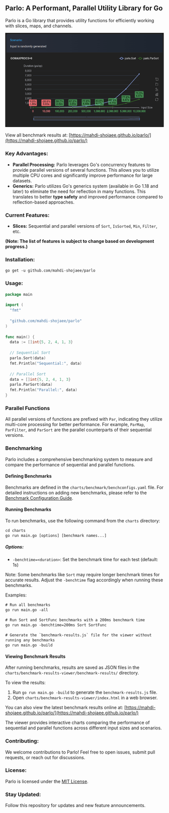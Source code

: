 ## Parlo: A Performant, Parallel Utility Library for Go

Parlo is a Go library that provides utility functions for efficiently working with slices, maps, and channels.

![ParSort Benchmark](charts/assets/parlo.ParSort.png)

View all benchmark results at: [https://mahdi-shojaee.github.io/parlo/](https://mahdi-shojaee.github.io/parlo/)

### Key Advantages:

* **Parallel Processing:** Parlo leverages Go's concurrency features to provide parallel versions of several functions. This allows you to utilize multiple CPU cores and significantly improve performance for large datasets.
* **Generics:** Parlo utilizes Go's generics system (available in Go 1.18 and later) to eliminate the need for reflection in many functions. This translates to better **type safety** and improved performance compared to reflection-based approaches.

### Current Features:

* **Slices:** Sequential and parallel versions of `Sort`, `IsSorted`, `Min`, `Filter`, etc.

**(Note: The list of features is subject to change based on development progress.)**

### Installation:

```
go get -u github.com/mahdi-shojaee/parlo
```

### Usage:

```Go
package main

import (
  "fmt"

  "github.com/mahdi-shojaee/parlo"
)

func main() {
  data := []int{5, 2, 4, 1, 3}

  // Sequential Sort
  parlo.Sort(data)
  fmt.Println("Sequential:", data)

  // Parallel Sort
  data = []int{5, 2, 4, 1, 3}
  parlo.ParSort(data)
  fmt.Println("Parallel:", data)
}
```

### Parallel Functions

All parallel versions of functions are prefixed with `Par`, indicating they utilize multi-core processing for better performance. For example, `ParMap`, `ParFilter`, and `ParSort` are the parallel counterparts of their sequential versions.

### Benchmarking

Parlo includes a comprehensive benchmarking system to measure and compare the performance of sequential and parallel functions.

#### Defining Benchmarks

Benchmarks are defined in the `charts/benchmark/benchconfigs.yaml` file. For detailed instructions on adding new benchmarks, please refer to the [Benchmark Configuration Guide](charts/benchmark/benchmark_configuration_guide.md).

#### Running Benchmarks

To run benchmarks, use the following command from the `charts` directory:

```
cd charts
go run main.go [options] [benchmark names...]
```

##### Options:
- `-benchtime=<duration>`: Set the benchmark time for each test (default: 1s)

Note: Some benchmarks like `Sort` may require longer benchmark times for accurate results. Adjust the `-benchtime` flag accordingly when running these benchmarks.

Examples:
```
# Run all benchmarks
go run main.go -all

# Run Sort and SortFunc benchmarks with a 200ms benchmark time
go run main.go -benchtime=200ms Sort SortFunc

# Generate the `benchmark-results.js` file for the viewer without running any benchmarks
go run main.go -build
```

#### Viewing Benchmark Results

After running benchmarks, results are saved as JSON files in the `charts/benchmark-results-viewer/benchmark-results/` directory.

To view the results:

1. Run `go run main.go -build` to generate the `benchmark-results.js` file.
2. Open `charts/benchmark-results-viewer/index.html` in a web browser.

You can also view the latest benchmark results online at: [https://mahdi-shojaee.github.io/parlo/](https://mahdi-shojaee.github.io/parlo/)

The viewer provides interactive charts comparing the performance of sequential and parallel functions across different input sizes and scenarios.

### Contributing:

We welcome contributions to Parlo! Feel free to open issues, submit pull requests, or reach out for discussions.

### License:

Parlo is licensed under the [MIT License](https://opensource.org/licenses/MIT).

### Stay Updated:

Follow this repository for updates and new feature announcements.
